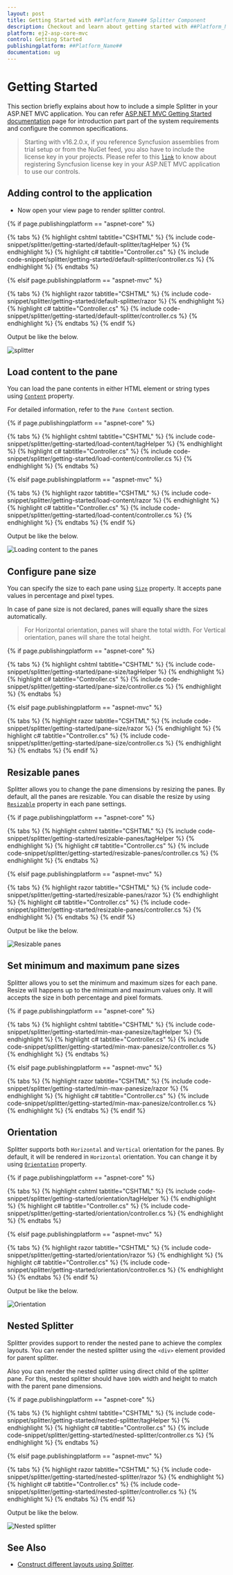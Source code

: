 ```yaml
---
layout: post
title: Getting Started with ##Platform_Name## Splitter Component
description: Checkout and learn about getting started with ##Platform_Name## Splitter component of Syncfusion, and more details.
platform: ej2-asp-core-mvc
control: Getting Started
publishingplatform: ##Platform_Name##
documentation: ug
---
```



# Getting Started

 This section briefly explains about how to include a simple Splitter in your ASP.NET MVC application. You can refer [ASP.NET MVC Getting Started documentation](../getting-started) page for introduction part part of the system requirements and configure the common specifications.

> Starting with v16.2.0.x, if you reference Syncfusion assemblies from trial setup or from the NuGet feed,
you also have to include the license key in your projects.
Please refer to this [`link`](https://help.syncfusion.com/common/essential-studio/licensing/license-key) to know about registering Syncfusion license key in your ASP.NET MVC application to use our controls.

## Adding control to the application

* Now open your view page to render splitter control.

{% if page.publishingplatform == "aspnet-core" %}

{% tabs %}
{% highlight cshtml tabtitle="CSHTML" %}
{% include code-snippet/splitter/getting-started/default-splitter/tagHelper %}
{% endhighlight %}
{% highlight c# tabtitle="Controller.cs" %}
{% include code-snippet/splitter/getting-started/default-splitter/controller.cs %}
{% endhighlight %}
{% endtabs %}

{% elsif page.publishingplatform == "aspnet-mvc" %}

{% tabs %}
{% highlight razor tabtitle="CSHTML" %}
{% include code-snippet/splitter/getting-started/default-splitter/razor %}
{% endhighlight %}
{% highlight c# tabtitle="Controller.cs" %}
{% include code-snippet/splitter/getting-started/default-splitter/controller.cs %}
{% endhighlight %}
{% endtabs %}
{% endif %}



Output be like the below.

![splitter](./images/default.png)

## Load content to the pane

You can load the pane contents in either HTML element or string types using [`Content`](https://help.syncfusion.com/cr/aspnetcore-js2/Syncfusion.EJ2.Layouts.Splitter.html#Syncfusion_EJ2_Layouts_Splitter_PaneSettings) property.

For detailed information, refer to the `Pane Content` section.

{% if page.publishingplatform == "aspnet-core" %}

{% tabs %}
{% highlight cshtml tabtitle="CSHTML" %}
{% include code-snippet/splitter/getting-started/load-content/tagHelper %}
{% endhighlight %}
{% highlight c# tabtitle="Controller.cs" %}
{% include code-snippet/splitter/getting-started/load-content/controller.cs %}
{% endhighlight %}
{% endtabs %}

{% elsif page.publishingplatform == "aspnet-mvc" %}

{% tabs %}
{% highlight razor tabtitle="CSHTML" %}
{% include code-snippet/splitter/getting-started/load-content/razor %}
{% endhighlight %}
{% highlight c# tabtitle="Controller.cs" %}
{% include code-snippet/splitter/getting-started/load-content/controller.cs %}
{% endhighlight %}
{% endtabs %}
{% endif %}



Output be like the below.

![Loading content to the panes](./images/content.png)

## Configure pane size

You can specify the size to each pane using [`Size`](https://help.syncfusion.com/cr/aspnetcore-js2/Syncfusion.EJ2.Layouts.Splitter.html#Syncfusion_EJ2_Layouts_Splitter_PaneSettings) property. It accepts pane values in percentage and pixel types.

In case of pane size is not declared, panes will equally share the sizes automatically.

  > For Horizontal orientation, panes will share the total width.
  > For Vertical orientation, panes will share the total height.

{% if page.publishingplatform == "aspnet-core" %}

{% tabs %}
{% highlight cshtml tabtitle="CSHTML" %}
{% include code-snippet/splitter/getting-started/pane-size/tagHelper %}
{% endhighlight %}
{% highlight c# tabtitle="Controller.cs" %}
{% include code-snippet/splitter/getting-started/pane-size/controller.cs %}
{% endhighlight %}
{% endtabs %}

{% elsif page.publishingplatform == "aspnet-mvc" %}

{% tabs %}
{% highlight razor tabtitle="CSHTML" %}
{% include code-snippet/splitter/getting-started/pane-size/razor %}
{% endhighlight %}
{% highlight c# tabtitle="Controller.cs" %}
{% include code-snippet/splitter/getting-started/pane-size/controller.cs %}
{% endhighlight %}
{% endtabs %}
{% endif %}



## Resizable panes

Splitter allows you to change the pane dimensions by resizing the panes. By default, all the panes are resizable. You can disable the resize by using [`Resizable`](https://help.syncfusion.com/cr/aspnetcore-js2/Syncfusion.EJ2.Layouts.Splitter.html#Syncfusion_EJ2_Layouts_Splitter_PaneSettings) property in each pane settings.

{% if page.publishingplatform == "aspnet-core" %}

{% tabs %}
{% highlight cshtml tabtitle="CSHTML" %}
{% include code-snippet/splitter/getting-started/resizable-panes/tagHelper %}
{% endhighlight %}
{% highlight c# tabtitle="Controller.cs" %}
{% include code-snippet/splitter/getting-started/resizable-panes/controller.cs %}
{% endhighlight %}
{% endtabs %}

{% elsif page.publishingplatform == "aspnet-mvc" %}

{% tabs %}
{% highlight razor tabtitle="CSHTML" %}
{% include code-snippet/splitter/getting-started/resizable-panes/razor %}
{% endhighlight %}
{% highlight c# tabtitle="Controller.cs" %}
{% include code-snippet/splitter/getting-started/resizable-panes/controller.cs %}
{% endhighlight %}
{% endtabs %}
{% endif %}



Output be like the below.

![Resizable panes](./images/resizable.png)

## Set minimum and maximum pane sizes

Splitter allows you to set the minimum and maximum sizes for each pane. Resize will happens up to the minimum and maximum values only. It will accepts the size in both percentage and pixel formats.

{% if page.publishingplatform == "aspnet-core" %}

{% tabs %}
{% highlight cshtml tabtitle="CSHTML" %}
{% include code-snippet/splitter/getting-started/min-max-panesize/tagHelper %}
{% endhighlight %}
{% highlight c# tabtitle="Controller.cs" %}
{% include code-snippet/splitter/getting-started/min-max-panesize/controller.cs %}
{% endhighlight %}
{% endtabs %}

{% elsif page.publishingplatform == "aspnet-mvc" %}

{% tabs %}
{% highlight razor tabtitle="CSHTML" %}
{% include code-snippet/splitter/getting-started/min-max-panesize/razor %}
{% endhighlight %}
{% highlight c# tabtitle="Controller.cs" %}
{% include code-snippet/splitter/getting-started/min-max-panesize/controller.cs %}
{% endhighlight %}
{% endtabs %}
{% endif %}



## Orientation

Splitter supports both `Horizontal` and `Vertical` orientation for the panes. By default, it will be rendered in `Horizontal` orientation. You can change it by using [`Orientation`](https://help.syncfusion.com/cr/aspnetmvc-js2/Syncfusion.EJ2.Layouts.Orientation.html) property.

{% if page.publishingplatform == "aspnet-core" %}

{% tabs %}
{% highlight cshtml tabtitle="CSHTML" %}
{% include code-snippet/splitter/getting-started/orientation/tagHelper %}
{% endhighlight %}
{% highlight c# tabtitle="Controller.cs" %}
{% include code-snippet/splitter/getting-started/orientation/controller.cs %}
{% endhighlight %}
{% endtabs %}

{% elsif page.publishingplatform == "aspnet-mvc" %}

{% tabs %}
{% highlight razor tabtitle="CSHTML" %}
{% include code-snippet/splitter/getting-started/orientation/razor %}
{% endhighlight %}
{% highlight c# tabtitle="Controller.cs" %}
{% include code-snippet/splitter/getting-started/orientation/controller.cs %}
{% endhighlight %}
{% endtabs %}
{% endif %}



Output be like the below.

![Orientation](./images/orientation.png)

## Nested Splitter

Splitter provides support to render the nested pane to achieve the complex layouts. You can render the nested splitter using the `<div>` element provided for parent splitter.

Also you can render the nested splitter using direct child of the splitter pane. For this, nested splitter should have `100%` width and height to match with the parent pane dimensions.

{% if page.publishingplatform == "aspnet-core" %}

{% tabs %}
{% highlight cshtml tabtitle="CSHTML" %}
{% include code-snippet/splitter/getting-started/nested-splitter/tagHelper %}
{% endhighlight %}
{% highlight c# tabtitle="Controller.cs" %}
{% include code-snippet/splitter/getting-started/nested-splitter/controller.cs %}
{% endhighlight %}
{% endtabs %}

{% elsif page.publishingplatform == "aspnet-mvc" %}

{% tabs %}
{% highlight razor tabtitle="CSHTML" %}
{% include code-snippet/splitter/getting-started/nested-splitter/razor %}
{% endhighlight %}
{% highlight c# tabtitle="Controller.cs" %}
{% include code-snippet/splitter/getting-started/nested-splitter/controller.cs %}
{% endhighlight %}
{% endtabs %}
{% endif %}



Output be like the below.

![Nested splitter](./images/nested-splitter.png)

## See Also

* [Construct different layouts using Splitter](./different-layouts).